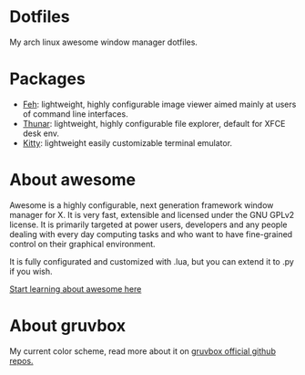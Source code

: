 # Dotfiles
My arch linux awesome window manager dotfiles.

# Packages
- [Feh](https://wiki.archlinux.org/title/feh): lightweight, highly configurable image viewer aimed mainly at users of command line interfaces. 
- [Thunar](https://wiki.archlinux.org/title/thunar): lightweight, highly configurable file explorer, default for XFCE desk env.
- [Kitty](https://wiki.archlinux.org/title/kitty): lightweight easily customizable terminal emulator.

# About awesome

Awesome is a highly configurable, next generation framework window manager for X. It is very fast, extensible and licensed under the GNU GPLv2 license. It is primarily targeted at power users, developers and any people dealing with every day computing tasks and who want to have fine-grained control on their graphical environment.

It is fully configurated and customized with .lua, but you can extend it to .py if you wish. 

[Start learning about awesome here](https://awesomewm.org/)

# About gruvbox

My current color scheme, read more about it on [gruvbox official github repos.](https://github.com/morhetz/gruvbox)
